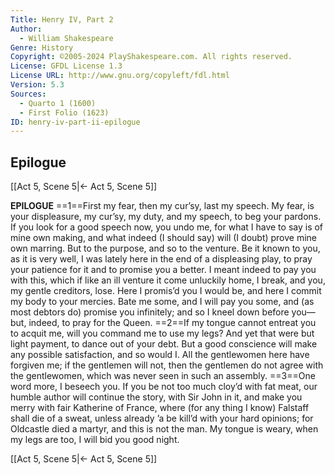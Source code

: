 ```yaml
---
Title: Henry IV, Part 2
Author: 
  - William Shakespeare
Genre: History
Copyright: ©2005-2024 PlayShakespeare.com. All rights reserved.
License: GFDL License 1.3
License URL: http://www.gnu.org/copyleft/fdl.html
Version: 5.3
Sources:
  - Quarto 1 (1600)
  - First Folio (1623)
ID: henry-iv-part-ii-epilogue
---
```


## Epilogue
[[Act 5, Scene 5|← Act 5, Scene 5]]

**EPILOGUE**
==1==First my fear, then my cur’sy, last my speech. My fear, is your displeasure, my cur’sy, my duty, and my speech, to beg your pardons. If you look for a good speech now, you undo me, for what I have to say is of mine own making, and what indeed (I should say) will (I doubt) prove mine own marring. But to the purpose, and so to the venture. Be it known to you, as it is very well, I was lately here in the end of a displeasing play, to pray your patience for it and to promise you a better. I meant indeed to pay you with this, which if like an ill venture it come unluckily home, I break, and you, my gentle creditors, lose. Here I promis’d you I would be, and here I commit my body to your mercies. Bate me some, and I will pay you some, and (as most debtors do) promise you infinitely; and so I kneel down before you—but, indeed, to pray for the Queen.
==2==If my tongue cannot entreat you to acquit me, will you command me to use my legs? And yet that were but light payment, to dance out of your debt. But a good conscience will make any possible satisfaction, and so would I. All the gentlewomen here have forgiven me; if the gentlemen will not, then the gentlemen do not agree with the gentlewomen, which was never seen in such an assembly.
==3==One word more, I beseech you. If you be not too much cloy’d with fat meat, our humble author will continue the story, with Sir John in it, and make you merry with fair Katherine of France, where (for any thing I know) Falstaff shall die of a sweat, unless already ’a be kill’d with your hard opinions; for Oldcastle died a martyr, and this is not the man. My tongue is weary, when my legs are too, I will bid you good night.

[[Act 5, Scene 5|← Act 5, Scene 5]]